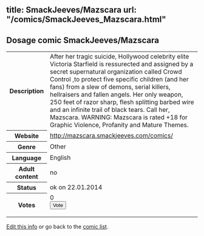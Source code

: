 title: SmackJeeves/Mazscara
url: "/comics/SmackJeeves_Mazscara.html"
---
Dosage comic SmackJeeves/Mazscara
-----------------------------------------

<p id="msg"></p>
<script type="text/javascript">
if (window.location.search === '?edit_info_mail=sent_ok') {
  var elem = document.getElementById("msg");
  elem.innerHTML = 'Edited information sucessfully sent for review, which is usually done daily. Thanks!';
  elem.className = 'ok';
}
</script>
<table class="comicinfo">
<tr>
<th>Description</th><td>After her tragic suicide, Hollywood celebrity elite Victoria Starfield is ressurected and assigned by a secret supernatural organization called Crowd Control ,to protect five specific children (and her fans) from a slew of demons, serial killers, hellraisers and fallen angels. Her only weapon, 250 feet of razor sharp, flesh splitting barbed wire and an infinite trail of black tears. Call her, Mazscara. WARNING: Mazscara is rated +18 for Graphic Violence, Profanity and Mature Themes.</td>
</tr>
<tr>
<th>Website</th><td><a href="http://mazscara.smackjeeves.com/comics/">http://mazscara.smackjeeves.com/comics/</a></td>
</tr>
<tr>
<th>Genre</th><td>Other</td>
</tr>
<tr>
<th>Language</th><td>English</td>
</tr>
<tr>
<th>Adult content</th><td>no</td>
</tr>
<tr>
<th>Status</th><td>ok on 22.01.2014</td>
</tr>
<tr>
<th>Votes</th><td>0
<form action="http://gaecounter.appspot.com/count/" method="POST">
<input name="name" type="hidden" value="SmackJeeves_Mazscara"/>
<input name="uid" type="hidden" id="voteuid" value=""/>
<input type="submit" value="Vote"/>
</form>
</td>
</tr>
</table>
<script type="text/javascript">
var ua = navigator.userAgent;
document.getElementById("voteuid").value = ua.replace(/[^a-zA-Z0-9\._:]/g , "_");;
</script>

[Edit this info](SmackJeeves_Mazscara_edit.html) or go back to the [comic list](../comic-index.html).
